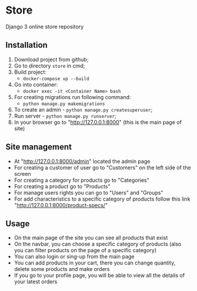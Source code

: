 # Store

Django 3 online store repository

## Installation

1. Download project from github;
2. Go to directory `store` in cmd;
3. Build project:
   - `docker-compose up --build`
4. Go into container:
   - `docker exec -it <Container Name> bash`
5. For creating migrations run following command:
   - `python manage.py makemigrations`
6. To create an admin - `python manage.py createsuperuser`;
7. Run server - `python manage.py runserver`;
8. In your browser go to "http://127.0.0.1:8000" (this is the main page of site)

## Site management

- At "http://127.0.0.1:8000/admin" located the admin page
- For creating a customer of user go to "Customers" on the left side of the screen
- For creating a category for products go to "Categories"
- For creating a product go to "Products"
- For manage users rights you can go to "Users" and "Groups"
- For add characteristics to a specific category of products follow this link "http://127.0.0.1:8000/product-specs/"

## Usage

- On the main page of the site you can see all products that exist
- On the navbar, you can choose a specific category of products (also you can filter products on the page of a specific category)
- You can also login or sing-up from the main page
- You can add products in your cart, there you can change quantity, delete some products and make orders
- If you go to your profile page, you will be able to view all the details of your latest orders

